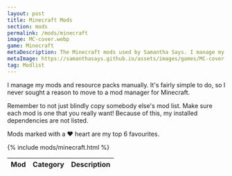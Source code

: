 ```yaml
---
layout: post
title: Minecraft Mods
section: mods
permalink: /mods/minecraft
image: MC-cover.webp
game: Minecraft
metaDescription: The Minecraft mods used by Samantha Says. I manage my mods and resource packs manually. My top 10 are marked with a heart.
metaImage: https://samanthasays.github.io/assets/images/games/MC-cover.webp
tag: Modlist
---
```


I manage my mods and resource packs manually. It's fairly simple to do, so I never sought a reason to move to a mod manager for Minecraft.

Remember to not just blindly copy somebody else's mod list. Make sure each mod is one that you really want! Because of this, my installed dependencies are not listed.

Mods marked with a ♥ heart are my top 6 favourites.

<table class="modlist">
    <thead>
    <tr>
        <th class="order order-active">Mod</th>
        <th class="order order-inactive">Category</th>
        <th>Description</th>
    </tr>
    </thead>
    <tbody>
        {% include mods/minecraft.html %}
    </tbody>
</table>

<script src="/assets/js/tableSort.js"></script>